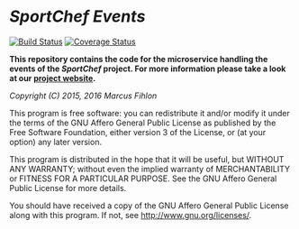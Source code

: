*SportChef Events*
==================

[![Build Status](https://travis-ci.org/sportchef/sportchef-events.svg?branch=master)](https://travis-ci.org/sportchef/sportchef-events) [![Coverage Status](https://coveralls.io/repos/github/sportchef/sportchef-events/badge.svg?branch=master)](https://coveralls.io/github/sportchef/sportchef-events?branch=master)

**This repository contains the code for the microservice handling the events of the *SportChef* project. For more information please take a look at our [project website](https://www.sportchef.ch/).**

*Copyright (C) 2015, 2016 Marcus Fihlon*

This program is free software: you can redistribute it and/or modify it under the terms of the GNU Affero General Public License as published by the Free Software Foundation, either version 3 of the License, or (at your option) any later version.

This program is distributed in the hope that it will be useful, but WITHOUT ANY WARRANTY; without even the implied warranty of MERCHANTABILITY or FITNESS FOR A PARTICULAR PURPOSE. See the GNU Affero General Public License for more details.

You should have received a copy of the GNU Affero General Public License along with this program.  If not, see <http://www.gnu.org/licenses/>.
